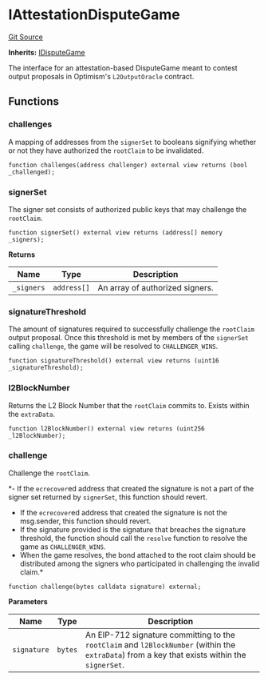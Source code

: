 # IAttestationDisputeGame
[Git Source](https://github.com/ethereum-optimism/optimism/blob/c6ae546047e96fbfd2d0f78febba2885aab34f5f/src/interfaces/IAttestationDisputeGame.sol)

**Inherits:**
[IDisputeGame](/src/interfaces/IDisputeGame.sol/interface.IDisputeGame.md)

The interface for an attestation-based DisputeGame meant to contest output
proposals in Optimism's `L2OutputOracle` contract.


## Functions
### challenges

A mapping of addresses from the `signerSet` to booleans signifying whether
or not they have authorized the `rootClaim` to be invalidated.


```solidity
function challenges(address challenger) external view returns (bool _challenged);
```

### signerSet

The signer set consists of authorized public keys that may challenge the `rootClaim`.


```solidity
function signerSet() external view returns (address[] memory _signers);
```
**Returns**

|Name|Type|Description|
|----|----|-----------|
|`_signers`|`address[]`|An array of authorized signers.|


### signatureThreshold

The amount of signatures required to successfully challenge the `rootClaim`
output proposal. Once this threshold is met by members of the `signerSet`
calling `challenge`, the game will be resolved to `CHALLENGER_WINS`.


```solidity
function signatureThreshold() external view returns (uint16 _signatureThreshold);
```

### l2BlockNumber

Returns the L2 Block Number that the `rootClaim` commits to. Exists within the `extraData`.


```solidity
function l2BlockNumber() external view returns (uint256 _l2BlockNumber);
```

### challenge

Challenge the `rootClaim`.

*- If the `ecrecover`ed address that created the signature is not a part of the
signer set returned by `signerSet`, this function should revert.
- If the `ecrecover`ed address that created the signature is not the msg.sender,
this function should revert.
- If the signature provided is the signature that breaches the signature threshold,
the function should call the `resolve` function to resolve the game as `CHALLENGER_WINS`.
- When the game resolves, the bond attached to the root claim should be distributed among
the signers who participated in challenging the invalid claim.*


```solidity
function challenge(bytes calldata signature) external;
```
**Parameters**

|Name|Type|Description|
|----|----|-----------|
|`signature`|`bytes`|An EIP-712 signature committing to the `rootClaim` and `l2BlockNumber` (within the `extraData`) from a key that exists within the `signerSet`.|


